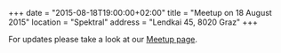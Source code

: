 +++
date = "2015-08-18T19:00:00+02:00"
title = "Meetup on 18 August 2015"
location = "Spektral"
address = "Lendkai 45, 8020 Graz"
+++

For updates please take a look at our
[Meetup page](http://www.meetup.com/Graz-Open-Source-Meetup/events/224588519/).

